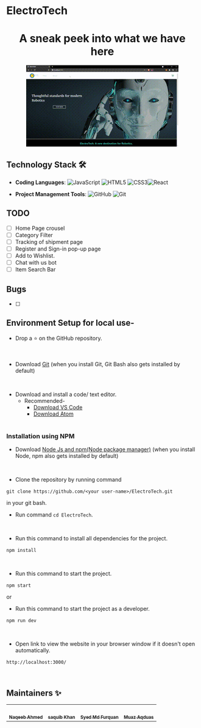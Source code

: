 # ElectroTech
<div align="center">
 <h1>A sneak peek into what we have here</h1>
 
![wordnook](ElectroTech.gif)


</div>

## Technology Stack 🛠️


- **Coding Languages**: <img alt="JavaScript" src="https://img.shields.io/badge/javascript%20-%23323330.svg?&style=for-the-badge&logo=javascript&logoColor=%23F7DF1E"/> <img alt="HTML5" src="https://img.shields.io/badge/html5%20-%23E34F26.svg?&style=for-the-badge&logo=html5&logoColor=white"/> <img alt="CSS3" src="https://img.shields.io/badge/css3%20-%231572B6.svg?&style=for-the-badge&logo=css3&logoColor=white"/><img alt="React" src="https://img.shields.io/badge/react%20-%231572B6.svg?&style=for-the-badge&logo=react&logoColor=white"/>

- **Project Management Tools**: <img alt="GitHub" src="https://img.shields.io/badge/github%20-%23121011.svg?&style=for-the-badge&logo=github&logoColor=white"/> <img alt="Git" src="https://img.shields.io/badge/git%20-%23F05033.svg?&style=for-the-badge&logo=git&logoColor=white"/>

## TODO

- [ ] Home Page crousel 
- [ ] Category Filter
- [ ] Tracking of shipment page
- [ ] Register and Sign-in pop-up page 
- [ ] Add to Wishlist.
- [ ] Chat with us bot
- [ ] Item Search Bar

## Bugs
- [ ]

## Environment Setup for local use-

* Drop a :star: on the GitHub repository.
<br/>

* Download [Git](https://git-scm.com/downloads) (when you install Git, Git Bash also gets installed by default)
<br/>

* Download and install a code/ text editor.
    - Recommended-
        - [Download VS Code](https://code.visualstudio.com/download)
        - [Download Atom](https://atom.io/)
<br/> <br/>

### Installation using NPM 

* Download [Node Js and npm(Node package manager)](https://nodejs.org/en/) (when you install Node, npm also gets installed by default)
<br/>


* Clone the repository by running command
```
git clone https://github.com/<your user-name>/ElectroTech.git
```
in your git bash.
<br/>

* Run command `cd ElectroTech`.
<br/>

* Run this command to install all dependencies for the project.
```
npm install
```

<br/>

* Run this command to start the project.
```
npm start
```

or

* Run this command to start the project as a developer.
```
npm run dev
```
<br/>

* Open link to view the website in your browser window if it doesn't open automatically.
```
http://localhost:3000/
```
<br/>

## Maintainers ✨
<table>
  <tr>
    <td align="center"><a href="https://github.com/naqeeb2710"><img src="https://avatars.githubusercontent.com/u/36132542?s=400&u=f85fc63c2558ba38d0f04e67446b4820f44821a7&v=4" width="100px;" alt=""/><br /><sub><b>Naqeeb Ahmed<br/>
     <td align="center"><a href="https://github.com/saquibk765"><img src="https://avatars.githubusercontent.com/u/83610280?v=4" width="100px;" alt=""/><br /><sub><b>saquib Khan<br/>
      <td align="center"><a href="https://github.com/Furquan712"><img src="https://avatars.githubusercontent.com/u/78477491?v=4" width="100px;" alt=""/><br /><sub><b>Syed Md Furquan<br/>
       <td align="center"><a href="https://github.com/muazaqdas"><img src="https://avatars.githubusercontent.com/u/84477094?v=4" width="100px;" alt=""/><br /><sub><b>Muaz Aqduas<br/>
    
  </tr>
</table>

